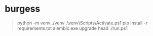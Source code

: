 # burgess

>python -m venv ./venv
>.\venv\Scripts\Activate.ps1
>pip install -r requirements.txt
>alembic.exe upgrade head
>./run.ps1
